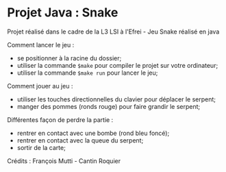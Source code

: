 # Projet Java : Snake

Projet réalisé dans le cadre de la L3 LSI à l'Efrei - Jeu Snake réalisé en java

Comment lancer le jeu :
- se positionner à la racine du dossier;
- utiliser la commande ```$make``` pour compiler le projet sur votre ordinateur;
- utiliser la commande ```$make run``` pour lancer le jeu;

Comment jouer au jeu :
- utiliser les touches directionnelles du clavier pour déplacer le serpent;
- manger des pommes (ronds rouge) pour faire grandir le serpent;

Différentes façon de perdre la partie :
- rentrer en contact avec une bombe (rond bleu foncé);
- rentrer en contact avec la queue du serpent;
- sortir de la carte;

Crédits : François Mutti - Cantin Roquier
